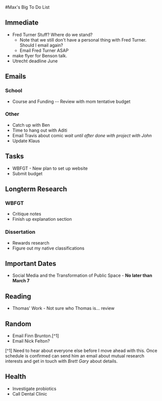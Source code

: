 #Max's Big To Do List

## Immediate

* Fred Turner Stuff? Where do we stand?
	* Note that we still don't have a personal thing with Fred Turner. Should I email again?
    * Email Fred Turner ASAP
* make flyer for Benson talk. 
* Utrecht deadline June

## Emails

### School

* Course and Funding -- Review with mom tentative budget

### Other

* Catch up with Ben
* Time to hang out with Aditi
* Email Travis about comic *wait until after done with project with John*
* Update Klaus

## Tasks

* WBFGT - New plan to set up website
* Submit budget

## Longterm Research

### WBFGT

* Critique notes
* Finish up explanation section

### Dissertation

* Rewards research
* Figure out my native classifications

## Important Dates

* Social Media and the Transformation of Public Space - **No later than March 7**

## Reading

* Thomas' Work - Not sure who Thomas is... review

## Random

* Email Finn Brunton.[^1]
* Email Nick Felton?

[^1] Need to hear about everyone else before I move ahead with this. Once schedule is confirmed can send him an email about mutual research interests and get in touch with *Brett Gary* about details.

## Health

* Investigate probiotics
* Call Dental Clinic